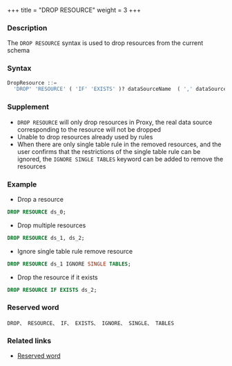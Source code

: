 +++
title = "DROP RESOURCE"
weight = 3
+++

### Description

The `DROP RESOURCE` syntax is used to drop resources from the current schema

### Syntax
```SQL
DropResource ::=
  'DROP' 'RESOURCE' ( 'IF' 'EXISTS' )? dataSourceName  ( ',' dataSourceName )* ( 'IGNORE' 'SINGLE' 'TABLES' )?
```

### Supplement

- `DROP RESOURCE` will only drop resources in Proxy, the real data source corresponding to the resource will not be dropped
- Unable to drop resources already used by rules
- When there are only single table rule in the removed resources, and the user confirms that the restrictions of the single table rule can be ignored, the `IGNORE SINGLE TABLES` keyword can be added to remove the resources
### Example
- Drop a resource
```SQL
DROP RESOURCE ds_0;
```

- Drop multiple resources
```SQL
DROP RESOURCE ds_1, ds_2;
```

- Ignore single table rule remove resource
```SQL
DROP RESOURCE ds_1 IGNORE SINGLE TABLES;
```

- Drop the resource if it exists
```SQL
DROP RESOURCE IF EXISTS ds_2;
```

### Reserved word

    DROP、 RESOURCE、 IF、 EXISTS、 IGNORE、 SINGLE、 TABLES

### Related links
- [Reserved word](/en/reference/distsql/syntax/reserved-word/)